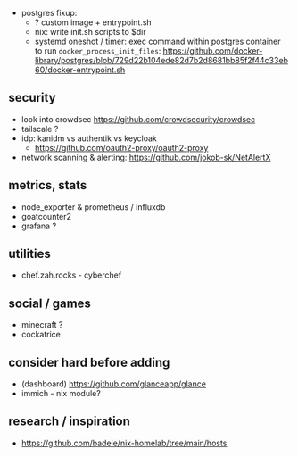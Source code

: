 - postgres fixup:
  - ? custom image + entrypoint.sh
  - nix: write init.sh scripts to $dir
  - systemd oneshot / timer: exec command within postgres container to run
    `docker_process_init_files`: https://github.com/docker-library/postgres/blob/729d22b104ede82d7b2d8681bb85f2f44c33eb60/docker-entrypoint.sh

## security
- look into crowdsec
  https://github.com/crowdsecurity/crowdsec
- tailscale ?
- idp: kanidm vs authentik vs keycloak
  - https://github.com/oauth2-proxy/oauth2-proxy
- network scanning & alerting: https://github.com/jokob-sk/NetAlertX

## metrics, stats
- node_exporter & prometheus / influxdb
- goatcounter2
- grafana ?

## utilities
- chef.zah.rocks - cyberchef

## social / games
- minecraft ?
- cockatrice

## consider hard before adding
- (dashboard) https://github.com/glanceapp/glance
- immich - nix module?

## research / inspiration
- https://github.com/badele/nix-homelab/tree/main/hosts
